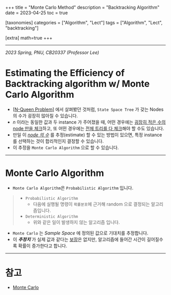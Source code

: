 +++
title = "Monte Carlo Method"
description = "Backtracking Algorithm"
date = 2023-04-25
toc = true

[taxonomies]
categories = ["Algorithm", "Lect"]
tags = ["Algorithm", "Lect", "backtracking"]

[extra]
math=true
+++

---

*2023 Spring, PNU, CB20337 (Professor Lee)*

# Estimating the Efficiency of Backtracking algorithm w/ Monte Carlo Algorithm
- [[N-Queen Problem](/post/cb20337_backtracking_02.md)] 에서 살펴봤던 것처럼, `State Space Tree` 가 갖는 Nodes 의 수가 굉장히 많아질 수 있습니다.
- $n$ 이라는 동일한 값과 두 instance 가 주어졌을 때, 어떤 경우에는 <u>굉장히 적은 수의 node 만을 체크</u>하고, 또 어떤 경우에는 <u>전체 트리를 다 체크</u>해야 할 수도 있습니다.
- 만일 이 <u>*node 의 수*</u> 를 추정(estimate) 할 수 있는 방법이 있으면, 특정 instance 를 선택하는 것이 합리적인지 결정할 수 있습니다.
- 이 추정을 `Monte Carlo Algorithm` 으로 할 수 있습니다.
---
# Monte Carlo Algorithm
- `Monte Carlo Algorithm`은 `Probabilistic Algorithm` 입니다.

> - `Probabilistic Algorithm`
>   - 다음에 실행될 명령이 `확률분포`에 근거해 random 으로 결정되는 알고리즘입니다.
> - `Deterministic Algorithm`
>   - 위와 같은 일이 발생하지 않는 알고리즘 입니다.

- `Monte Carlo` 는 *Sample Space* 에 정의된 값으로 기대치를 추정합니다.
- 이 ***추정치*** 가 실제 값과 같다는 <u>보장</u>은 없지만, 알고리즘에 들어간 시간이 길어질수록 확률이 증가한다고 합니다.

---

# 참고
- [Monte Carlo](https://www.kancloud.cn/leavor/cplusplus/630541)
